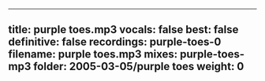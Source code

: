 
---
title: purple toes.mp3
vocals: false
best: false
definitive: false
recordings: purple-toes-0
filename: purple toes.mp3
mixes: purple-toes-mp3
folder: 2005-03-05/purple toes
weight: 0
---
